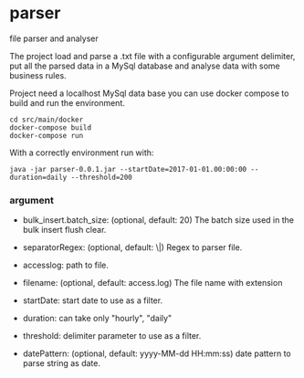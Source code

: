 # parser
file parser and analyser

The project load and parse a .txt file with a configurable argument delimiter, put all the parsed data in a MySql database and analyse data with some business rules.

Project need a localhost MySql data base you can use docker compose to build and run the environment.
```
cd src/main/docker
docker-compose build
docker-compose run
````

With a correctly environment run with:

```
java -jar parser-0.0.1.jar --startDate=2017-01-01.00:00:00 --duration=daily --threshold=200
```

 ### argument
 * bulk_insert.batch_size: (optional, default: 20) The batch size used in the bulk insert flush clear.
 * separatorRegex: (optional, default: \\|) Regex to parser file.
 * accesslog: path to file.
 * filename: (optional, default: access.log) The file name with extension

 * startDate: start date to use as a filter.
 * duration: can take only "hourly", "daily"
 * threshold: delimiter parameter to use as a filter.
 * datePattern: (optional, default: yyyy-MM-dd HH:mm:ss) date pattern to parse string as date.
 